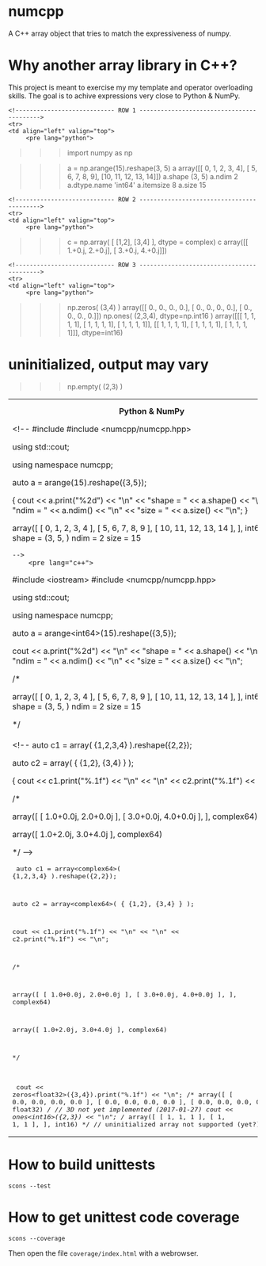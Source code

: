 numcpp
======

A C++ array object that tries to match the expressiveness of numpy.


Why another array library in C++?
=================================

This project is meant to exercise my my template and operator overloading skills.  The goal
is to achive expressions very close to Python & NumPy.

<table>
    <tr>
        <th>Python &amp; NumPy</th>
        <th>C++ &amp; numcpp</th>
    </tr>

    <!---------------------------- ROW 1 ------------------------------------------>
    <tr>
    <td align="left" valign="top">
         <pre lang="python">







>>> import numpy as np

>>> a = np.arange(15).reshape(3, 5)
>>> a
array([[ 0,  1,  2,  3,  4],
       [ 5,  6,  7,  8,  9],
       [10, 11, 12, 13, 14]])
>>> a.shape
(3, 5)
>>> a.ndim
2
>>> a.dtype.name
'int64'
>>> a.itemsize
8
>>> a.size
15
         </pre>
    </td>
    <td align="left" valign="top">
    <!--
#include <iostream>
#include <numcpp/numcpp.hpp>

using std::cout;

using namespace numcpp;

auto a = arange<int64>(15).reshape({3,5});

{
cout
    << a.print("%2d")          << "\n"
    << "shape = " << a.shape() << "\n"
    << "ndim  = " << a.ndim()  << "\n"
    << "size  = " << a.size()  << "\n";
}

array([
    [  0,  1,  2,  3,  4 ],
    [  5,  6,  7,  8,  9 ],
    [ 10, 11, 12, 13, 14 ],
], int64)
shape = (3, 5, )
ndim  = 2
size  = 15

    -->
        <pre lang="c++">
#include &lt;iostream&gt;
#include &lt;numcpp/numcpp.hpp&gt;

using std::cout;

using namespace numcpp;

auto a = arange&lt;int64&gt;(15).reshape({3,5});

cout
    &lt;&lt; a.print(&quot;%2d&quot;)          &lt;&lt; &quot;\n&quot;
    &lt;&lt; &quot;shape = &quot; &lt;&lt; a.shape() &lt;&lt; &quot;\n&quot;
    &lt;&lt; &quot;ndim  = &quot; &lt;&lt; a.ndim()  &lt;&lt; &quot;\n&quot;
    &lt;&lt; &quot;size  = &quot; &lt;&lt; a.size()  &lt;&lt; &quot;\n&quot;;

/*

array([
    [  0,  1,  2,  3,  4 ],
    [  5,  6,  7,  8,  9 ],
    [ 10, 11, 12, 13, 14 ],
], int64)
shape = (3, 5, )
ndim  = 2
size  = 15

*/
        </pre>
    </td>
    </tr>

    <!---------------------------- ROW 2 ------------------------------------------>
    <tr>
    <td align="left" valign="top">
         <pre lang="python">
>>> c = np.array(
    [ [1,2], [3,4] ], dtype = complex)
>>> c
array([[ 1.+0.j,  2.+0.j],
       [ 3.+0.j,  4.+0.j]])
         </pre>
    </td>
    <td align="left" valign="top">
    <!--
auto c1 = array<complex64>(
    {1,2,3,4}
).reshape({2,2});

auto c2 = array<complex64>(
    { {1,2}, {3,4} }
);

{
cout
    << c1.print("%.1f") << "\n"
    << "\n"
    << c2.print("%.1f") << "\n";
}

/*

array([
    [ 1.0+0.0j, 2.0+0.0j ],
    [ 3.0+0.0j, 4.0+0.0j ],
], complex64)

array([ 1.0+2.0j, 3.0+4.0j ], complex64)

*/
    -->
        <pre lang="c++">
auto c1 = array&lt;complex64&gt;(
    {1,2,3,4}
).reshape({2,2});

auto c2 = array&lt;complex64&gt;(
    { {1,2}, {3,4} }
);

cout
    &lt;&lt; c1.print(&quot;%.1f&quot;) &lt;&lt; &quot;\n&quot;
    &lt;&lt; &quot;\n&quot;
    &lt;&lt; c2.print(&quot;%.1f&quot;) &lt;&lt; &quot;\n&quot;;

/*

array([
    [ 1.0+0.0j, 2.0+0.0j ],
    [ 3.0+0.0j, 4.0+0.0j ],
], complex64)

array([ 1.0+2.0j, 3.0+4.0j ], complex64)

*/
        </pre>
    </td>
    </tr>



    <!---------------------------- ROW 3 ------------------------------------------>
    <tr>
    <td align="left" valign="top">
         <pre lang="python">
>>> np.zeros( (3,4) )
array([[ 0.,  0.,  0.,  0.],
       [ 0.,  0.,  0.,  0.],
       [ 0.,  0.,  0.,  0.]])
>>> np.ones( (2,3,4), dtype=np.int16 )
array([[[ 1, 1, 1, 1],
        [ 1, 1, 1, 1],
        [ 1, 1, 1, 1]],
       [[ 1, 1, 1, 1],
        [ 1, 1, 1, 1],
        [ 1, 1, 1, 1]]], dtype=int16)

# uninitialized, output may vary
>>> np.empty( (2,3) )
         </pre>
    </td>
    <td align="left" valign="top">
    <!--
cout << zeros<float32>({3,4}).print("%.1f") << "\n";
/*
array([
    [ 0.0, 0.0, 0.0, 0.0 ],
    [ 0.0, 0.0, 0.0, 0.0 ],
    [ 0.0, 0.0, 0.0, 0.0 ],
], float32)
*/
// 3D not yet implemented (2017-01-27)
cout << ones<int16>({2,3}) << "\n";
/*
array([
    [ 1, 1, 1 ],
    [ 1, 1, 1 ],
], int16)
*/
// uninitialized array not supported (yet?)
    -->
        <pre lang="c++">
cout &lt;&lt; zeros&lt;float32&gt;({3,4}).print(&quot;%.1f&quot;) &lt;&lt; &quot;\n&quot;;
/*
array([
    [ 0.0, 0.0, 0.0, 0.0 ],
    [ 0.0, 0.0, 0.0, 0.0 ],
    [ 0.0, 0.0, 0.0, 0.0 ],
], float32)
*/
// 3D not yet implemented (2017-01-27)
cout &lt;&lt; ones&lt;int16&gt;({2,3}) &lt;&lt; &quot;\n&quot;;
/*
array([
    [ 1, 1, 1 ],
    [ 1, 1, 1 ],
], int16)
*/
// uninitialized array not supported (yet?)
        </pre>
    </td>
    </tr>

</table>


How to build unittests
======================

`scons --test`


How to get unittest code coverage
=================================

`scons --coverage`

Then open the file `coverage/index.html` with a webrowser.
